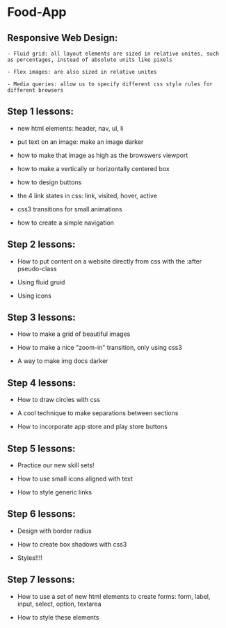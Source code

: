# Food-App

## Responsive Web Design:

    - Fluid grid: all layout elements are sized in relative unites, such as percentages, instead of absolute units like pixels

    - Flex images: are also sized in relative unites

    - Media queries: allow us to specify different css style rules for different browsers


## Step 1 lessons:

  - new html elements: header, nav, ul, li

  - put text on an image: make an image darker

  - how to make that image as high as the browswers viewport

  - how to make a vertically or horizontally centered box

  - how to design buttons

  - the 4 link states in css: link, visited, hover, active

  - css3 transitions for small animations

  - how to create a simple navigation

## Step 2 lessons:

  - How to put content on a website directly from css with the :after pseudo-class

  - Using fluid gruid

  - Using icons

## Step 3 lessons:

  - How to make a grid of beautiful images

  - How to make a nice "zoom-in" transition, only using css3

  - A way to make img docs darker

## Step 4 lessons:

  - How to draw circles with css

  - A cool technique to make separations between sections

  - How to incorporate app store and play store buttons

## Step 5 lessons:

  - Practice our new skill sets!

  - How to use small icons aligned with text

  - How to style generic links

## Step 6 lessons:

  - Design with border radius

  - How to create box shadows with css3

  - Styles!!!!

## Step 7 lessons:

  - How to use a set of new html elements to create forms: form, label, input, select, option, textarea

  - How to style these elements
